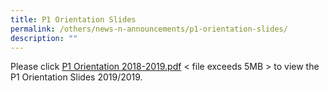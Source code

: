 ```yaml
---
title: P1 Orientation Slides
permalink: /others/news-n-announcements/p1-orientation-slides/
description: ""
---
```

Please click [P1 Orientation 2018-2019.pdf](https://firsttoapayohpri.moe.edu.sg/qql/slot/u735/Departments/News%20and%20Announcement/P1%20Orientation%202018-2019.pdf) < file exceeds 5MB > to view the P1 Orientation Slides 2019/2019.